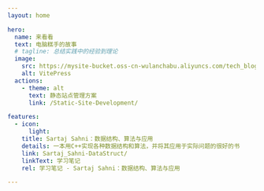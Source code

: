 ```yaml
---
layout: home

hero:
  name: 来看看
  text: 电脑糕手的故事
  # tagline: 总结实践中的经验到理论
  image:
    src: https://mysite-bucket.oss-cn-wulanchabu.aliyuncs.com/tech_blog_img/computer.png
    alt: VitePress
  actions:
    - theme: alt
      text: 静态站点管理方案
      link: /Static-Site-Development/

features:
  - icon: 
      light:
    title: Sartaj Sahni：数据结构、算法与应用
    details: 一本用C++实现各种数据结构和算法，并将其应用于实际问题的很好的书
    link: Sartaj_Sahni-DataStruct/
    linkText: 学习笔记
    rel: 学习笔记 - Sartaj Sahni：数据结构、算法与应用

---
```


